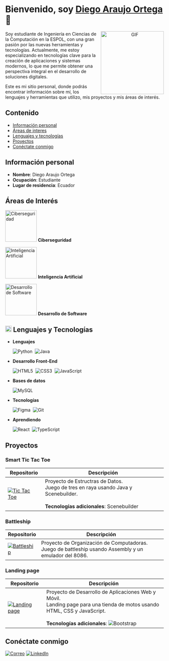 # Bienvenido, soy [Diego Araujo Ortega](https://diegoa00.github.io/curriculum/) 👋

<a target="_blank" align="center">
  <img align="right" width="200" alt="GIF" src="https://i.giphy.com/media/v1.Y2lkPTc5MGI3NjExNmMyOXN2MmZtd3ozMnU1ajdjdzJ2NWoxNGgxN2J3NDhqcm80cWFoZSZlcD12MV9pbnRlcm5hbF9naWZfYnlfaWQmY3Q9cw/WFZvB7VIXBgiz3oDXE/giphy.gif">
</a>

Soy estudiante de Ingeniería en Ciencias de la Computación en la ESPOL, con una gran pasión por las nuevas herramientas y tecnologías. Actualmente, me estoy especializando en tecnologías clave para la creación de aplicaciones y sistemas modernos, lo que me permite obtener una perspectiva integral en el desarrollo de soluciones digitales.

Este es mi sitio personal, donde podrás encontrar información sobre mí, los lenguajes y herramientas que utilizo, mis proyectos y mis áreas de interés.

## Contenido
* [Información personal](#información-personal)
* [Áreas de interes](#áreas-de-interés)
* [Lenguajes y tecnologías](#-lenguajes-y-tecnologías)
* [Proyectos](#proyectos)
* [Conéctate conmigo](#conéctate-conmigo)

## Información personal
* **Nombre**: Diego Araujo Ortega
* **Ocupación**: Estudiante
* **Lugar de residencia**: Ecuador

## Áreas de Interés
<img src="https://i.giphy.com/media/v1.Y2lkPTc5MGI3NjExbjh5cW11cWo2MjA3dGFhZWxhd2l2MHZyZWNjYmJ6bjF0dGNoYW92MiZlcD12MV9pbnRlcm5hbF9naWZfYnlfaWQmY3Q9cw/tqbayGDpciZuWLfgth/giphy.gif" width="100" alt="Ciberseguridad"> **Ciberseguridad**

<img src="https://i.giphy.com/media/v1.Y2lkPTc5MGI3NjExMGN6N3YxcGIwNmYxbDlpMHJmbWFsdDQ1eTZiZHhudzVtZmgxY3F1MiZlcD12MV9pbnRlcm5hbF9naWZfYnlfaWQmY3Q9cw/9yRMxLuRqyQ0x3jJXD/giphy.gif" width="100" alt="Inteligencia Artificial"> **Inteligencia Artificial**

<img src="https://i.giphy.com/media/v1.Y2lkPTc5MGI3NjExMHE3dnJoaTJnbTAwa2JwMGl2OHF0bXRqdDFpc2JjZTdkM3Uxd2toYyZlcD12MV9pbnRlcm5hbF9naWZfYnlfaWQmY3Q9cw/Ll22OhMLAlVDb8UQWe/giphy.gif" width="100" alt="Desarrollo de Software"> **Desarrollo de Software**

<!-- <img src="https://media2.giphy.com/media/QssGEmpkyEOhBCb7e1/giphy.gif?cid=ecf05e47a0n3gi1bfqntqmob8g9aid1oyj2wr3ds3mg700bl&rid=giphy.gif" width ="20"> -->
## <img src="https://media2.giphy.com/media/QssGEmpkyEOhBCb7e1/giphy.gif?cid=ecf05e47a0n3gi1bfqntqmob8g9aid1oyj2wr3ds3mg700bl&rid=giphy.gif" width ="20"> Lenguajes y Tecnologías
- **Lenguajes**

  ![Python](https://img.shields.io/badge/python-3670A0?style=for-the-badge&logo=python&logoColor=ffdd54)&nbsp;
  ![Java](https://img.shields.io/badge/java-%23ED8B00.svg?style=for-the-badge&logo=openjdk&logoColor=white)&nbsp;

- **Desarrollo Front-End**

  ![HTML5](https://img.shields.io/badge/html5-%23E34F26.svg?style=for-the-badge&logo=html5&logoColor=white)&nbsp;
  ![CSS3](https://img.shields.io/badge/css3-%231572B6.svg?style=for-the-badge&logo=css3&logoColor=white)&nbsp;
  ![JavaScript](https://img.shields.io/badge/javascript-%23323330.svg?style=for-the-badge&logo=javascript&logoColor=%23F7DF1E)&nbsp;

- **Bases de datos**

  ![MySQL](https://img.shields.io/badge/mysql-4479A1.svg?style=for-the-badge&logo=mysql&logoColor=white)&nbsp;

- **Tecnologías**

  ![Figma](https://img.shields.io/badge/figma-%23F24E1E.svg?style=for-the-badge&logo=figma&logoColor=white)&nbsp;
  ![Git](https://img.shields.io/badge/git-%23F05033.svg?style=for-the-badge&logo=git&logoColor=white)&nbsp;

- **Aprendiendo**

  ![React](https://img.shields.io/badge/react-%2320232a.svg?style=for-the-badge&logo=react&logoColor=%2361DAFB)&nbsp;
  ![TypeScript](https://img.shields.io/badge/typescript-%23007ACC.svg?style=for-the-badge&logo=typescript&logoColor=white)&nbsp;

## Proyectos

<!-- ### Tic Tac Toe
Proyecto de Estructras de Datos.

Juego de tres en raya usando Java y Scenebuilder.

[![Tic Tac Toe](https://github-readme-stats.vercel.app/api/pin/?username=vicbguti-espol&repo=SmartTicTacToe&theme=dark)](https://github.com/vicbguti-espol/SmartTicTacToe)

**Tecnologías adicionales**: Scenebuilder -->

### Smart Tic Tac Toe

| Repositorio | Descripción |
| ----------- | ----------- |
| [![Tic Tac Toe](https://github-readme-stats.vercel.app/api/pin/?username=vicbguti-espol&repo=SmartTicTacToe&theme=dark)](https://github.com/vicbguti-espol/SmartTicTacToe) | Proyecto de Estructras de Datos. <br> Juego de tres en raya usando Java y Scenebuilder. <br><br> **Tecnologías adicionales**: Scenebuilder |



<!-- ### Battleship
Proyecto de Organización de Computadoras.

Juego de battleship usando Assembly y un emulador del 8086.

[![Battleship](https://github-readme-stats.vercel.app/api/pin/?username=diegoa00&repo=Battleship-Assembly&theme=dark)](https://github.com/DiegoA00/Battleship-Assembly)  -->

### Battleship

| Repositorio | Descripción |
| ----------- | ----------- |
| [![Battleship](https://github-readme-stats.vercel.app/api/pin/?username=diegoa00&repo=Battleship-Assembly&theme=dark)](https://github.com/DiegoA00/Battleship-Assembly) | Proyecto de Organización de Computadoras. <br> Juego de battleship usando Assembly y un emulador del 8086. <!-- <br><br> **Tecnologías adicionales**: Scenebuilder --> |



<!-- ### Landing page
Proyecto de Desarrollo de Aplicaciones Web y Móvil.

Landing page para una tienda de motos usando HTML, CSS y JavaScript.

[![Landing page](https://github-readme-stats.vercel.app/api/pin/?username=diegoa00&repo=landing&theme=dark)](https://github.com/diegoa00/landing)

**Tecnologías adicionales**: 

![Bootstrap](https://img.shields.io/badge/bootstrap-%238511FA.svg?style=for-the-badge&logo=bootstrap&logoColor=white)&nbsp;  -->

### Landing page

| Repositorio | Descripción |
| ----------- | ----------- |
| [![Landing page](https://github-readme-stats.vercel.app/api/pin/?username=diegoa00&repo=landing&theme=dark)](https://github.com/diegoa00/landing) | Proyecto de Desarrollo de Aplicaciones Web y Móvil. <br> Landing page para una tienda de motos usando HTML, CSS y JavaScript. <br><br> **Tecnologías adicionales**: ![Bootstrap](https://img.shields.io/badge/bootstrap-%238511FA.svg?style=for-the-badge&logo=bootstrap&logoColor=white)&nbsp; |

<!-- https://i.giphy.com/media/v1.Y2lkPTc5MGI3NjExcW1jeWh5M3F6aW55MDFjZ2pxMjR5Z3RudnJycXEzdjIzeWw5c3lsOSZlcD12MV9pbnRlcm5hbF9naWZfYnlfaWQmY3Q9cw/IqgySmxEgP0rs40ZMB/giphy.gif -->
## Conéctate conmigo
[![Correo](https://img.shields.io/badge/email-%23D14836.svg?style=for-the-badge&logo=gmail&logoColor=white&color=black)](mailto:dienarau@espol.edu.ec)
[![LinkedIn](https://img.shields.io/badge/linkedin-%230077B5.svg?style=for-the-badge&logo=linkedin&logoColor=white&color=black)](https://www.linkedin.com/in/diego-araujo-ortega)

<!-- ![Lenguajes utilizados](https://github-readme-stats.vercel.app/api/top-langs/?username=diegoa00&layout=compact&size_weight=0.2&count_weight=0.8&theme=dark&langs_count=6) -->
